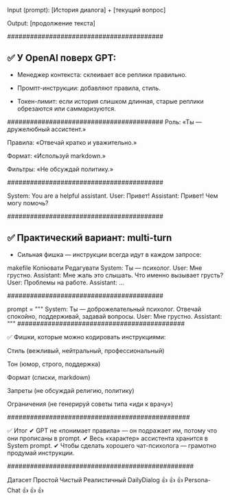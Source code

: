 
Input (prompt):
[История диалога] + [текущий вопрос]

Output:
[продолжение текста]

#########################################

## ✅ У OpenAI поверх GPT:

* Менеджер контекста: склеивает все реплики правильно.

* Промпт-инструкции: добавляют правила, стиль.

* Токен-лимит: если история слишком длинная, старые реплики обрезаются или саммаризуются.

#########################################
Роль: «Ты — дружелюбный ассистент.»

Правила: «Отвечай кратко и уважительно.»

Формат: «Используй markdown.»

Фильтры: «Не обсуждай политику.»

#########################################

System: You are a helpful assistant.
User: Привет!
Assistant: Привет! Чем могу помочь?

#########################################

## ✅ Практический вариант: multi-turn
* Сильная фишка — инструкции всегда идут в каждом запросе:

makefile
Копіювати
Редагувати
System: Ты — психолог.
User: Мне грустно.
Assistant: Мне жаль это слышать. Что именно вызывает грусть?
User: Проблемы на работе.
Assistant: ...

#########################################

prompt = """
System: Ты — доброжелательный психолог. Отвечай спокойно, поддерживай, задавай вопросы.
User: Мне грустно.
Assistant:
"""
############################################

✅ Фишки, которые можно кодировать инструкциями:

Стиль (вежливый, нейтральный, профессиональный)

Тон (юмор, строго, поддержка)

Формат (списки, markdown)

Запреты (не обсуждай религию, политику)

Ограничения (не генерируй советы типа «иди к врачу»)

################################################

✅ Итог
✔ GPT не «понимает правила» — он подражает им, потому что они прописаны в prompt.
✔ Весь «характер» ассистента хранится в System prompt.
✔ Чтобы сделать хорошего чат-психолога — грамотно продумай инструкции.

#################################################

Датасет	         Простой	Чистый	Реалистичный
DailyDialog	       👍	     👍	       👍
Persona-Chat	   👍	     👍	       👍
